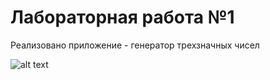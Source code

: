 # Лабораторная работа №1
Реализовано приложение - генератор трехзначных чисел

![alt text](/window.png)